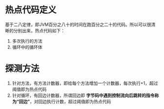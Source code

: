 # 热点代码定义
基于二八定律，即JVM百分之八十的时间在跑百分之二十的代码。所以可以很清晰的分别出来，热点代码如下：
1. 多次执行的方法
2. 循环中的循环体
# 探测方法
1. 针对方法，有方法计数器，即给每个方法增加一个计数器，每次执行+1，超过阈值即为热点代码
2. 针对循环，有回边计数器，所谓回边即 **字节码中遇到控制流向后跳转的指令称为“回边”**，对回边执行计数，超过阈值即为热点代码